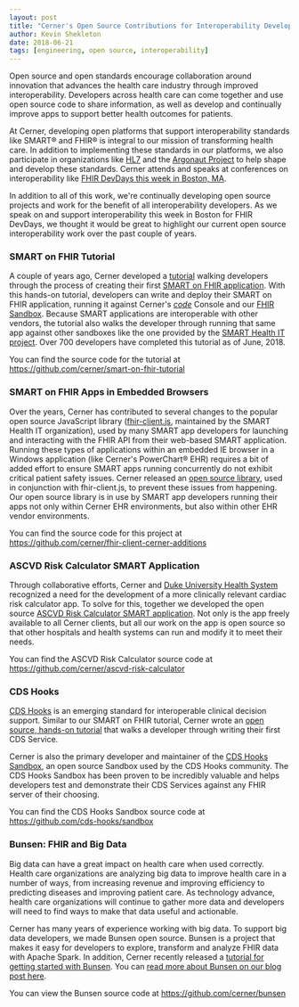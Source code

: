 ```yaml
---
layout: post
title: "Cerner's Open Source Contributions for Interoperability Developers"
author: Kevin Shekleton
date: 2018-06-21
tags: [engineering, open source, interoperability]
---
```


Open source and open standards encourage collaboration around innovation that advances the health care industry through improved interoperability. Developers across health care can come together and use open source code to share information, as well as develop and continually improve apps to support better health outcomes for patients.

At Cerner, developing open platforms that support interoperability standards like SMART® and FHIR® is integral to our mission of transforming health care. In addition to implementing these standards in our platforms, we also participate in organizations like [HL7](http://www.hl7.org/) and the [Argonaut Project](http://argonautwiki.hl7.org/index.php?title=Main_Page) to help shape and develop these standards. Cerner attends and speaks at conferences on interoperability like [FHIR DevDays this week in Boston, MA](https://www.fhirdevdays.com/boston/).

In addition to all of this work, we're continually developing open source projects and work for the benefit of all interoperability developers. As we speak on and support interoperability this week in Boston for FHIR DevDays, we thought it would be great to highlight our current open source interoperability work over the past couple of years.

### SMART on FHIR Tutorial

A couple of years ago, Cerner developed a [tutorial](https://engineering.cerner.com/smart-on-fhir-tutorial/) walking developers through the process of creating their first [SMART on FHIR application](https://smarthealthit.org/). With this hands-on tutorial, developers can write and deploy their SMART on FHIR application, running it against Cerner's [_code_](https://code.cerner.com/) Console and our [FHIR Sandbox](https://fhir.cerner.com/). Because SMART applications are interoperable with other vendors, the tutorial also walks the developer through running that same app against other sandboxes like the one provided by the [SMART Health IT project](https://launch.smarthealthit.org/). Over 700 developers have completed this tutorial as of June, 2018.

You can find the source code for the tutorial at https://github.com/cerner/smart-on-fhir-tutorial

### SMART on FHIR Apps in Embedded Browsers

Over the years, Cerner has contributed to several changes to the popular open source JavaScript library ([fhir-client.js](https://github.com/smart-on-fhir/client-js), maintained by the SMART Health IT organization), used by many SMART app developers for launching and interacting with the FHIR API from their web-based SMART application. Running these types of applications within an embedded IE browser in a Windows application (like Cerner's PowerChart® EHR) requires a bit of added effort to ensure SMART apps running concurrently do not exhibit critical patient safety issues. Cerner released an [open source library](https://github.com/cerner/fhir-client-cerner-additions), used in conjunction with fhir-client.js, to prevent these issues from happening. Our open source library is in use by SMART app developers running their apps not only within Cerner EHR environments, but also within other EHR vendor environments.

You can find the source code for this project at https://github.com/cerner/fhir-client-cerner-additions

### ASCVD Risk Calculator SMART Application

Through collaborative efforts, Cerner and [Duke University Health System](https://www.dukehealth.org/) recognized a need for the development of a more clinically relevant cardiac risk calculator app. To solve for this, together we developed the open source [ASCVD Risk Calculator SMART application](https://apps.smarthealthit.org/app/ascvd-risk-calculator). Not only is the app freely available to all Cerner clients, but all our work on the app is open source so that other hospitals and health systems can  run and modify it to meet their needs.

You can find the ASCVD Risk Calculator source code at https://github.com/cerner/ascvd-risk-calculator

### CDS Hooks

[CDS Hooks](https://cds-hooks.org) is an emerging standard for interoperable clinical decision support. Similar to our SMART on FHIR tutorial, Cerner wrote an [open source, hands-on tutorial](https://github.com/cerner/cds-services-tutorial) that walks a developer through writing their first CDS Service.

Cerner is also the primary developer and maintainer of the [CDS Hooks Sandbox](https://sandbox.cds-hooks.org/), an open source Sandbox used by the CDS Hooks community. The CDS Hooks Sandbox has been proven to be incredibly valuable and helps developers test and demonstrate their CDS Services against any FHIR server of their choosing.

You can find the CDS Hooks Sandbox source code at https://github.com/cds-hooks/sandbox

### Bunsen: FHIR and Big Data

Big data can have a great impact on health care when used correctly. Health care organizations are analyzing big data to improve health care in a number of ways, from increasing revenue and improving efficiency to predicting diseases and improving patient care. As technology advance, health care organizations will continue to gather more data and developers will need to find ways to make that data useful and actionable.

Cerner has many years of experience working with big data. To support big data developers, we made Bunsen open source. Bunsen is a project that makes it easy for developers to explore, transform and analyze FHIR data with Apache Spark. In addition, Cerner recently released a [tutorial for getting started with Bunsen]((https://github.com/cerner/bunsen-tutorial)). You can [read more about Bunsen on our blog post here]((https://engineering.cerner.com/blog/announcing-bunsen-fhir-data-with-apache-spark/)).

You can view the Bunsen source code at https://github.com/cerner/bunsen
